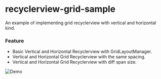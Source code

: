 # recyclerview-grid-sample
An example of implementing grid recyclerview with vertical and horizontal kind.

### Feature
* Basic Vertical and Horizontal Recyclerview with GridLayoutManager.
* Vertical and Horizontal Grid Recyclerview with the same spacing.
* Vertical and Horizontal Grid Recyclerview with diff span size.

![Demo](https://user-images.githubusercontent.com/3991213/37198045-df0607a8-23b7-11e8-80a2-137c72a4486f.gif)
